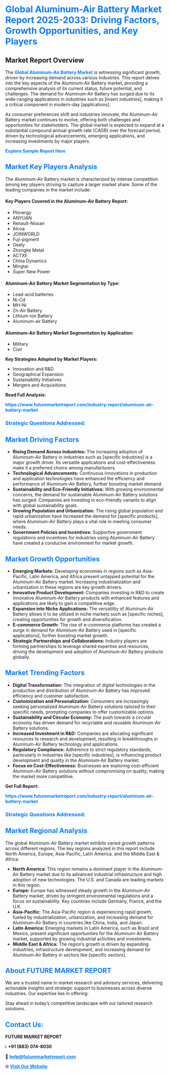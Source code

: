 <h1 style="color: #007BFF;">Global Aluminum-Air Battery Market Report 2025-2033: Driving Factors, Growth Opportunities, and Key Players</h1>

<section id="overview">
<h2>Market Report Overview</h2>
<p>The <a href="https://www.futuremarketreport.com/industry-report/aluminum-air-battery-market" style="color: #007BFF; text-decoration: none;"><strong>Global Aluminum-Air Battery Market</strong></a> is witnessing significant growth, driven by increasing demand across various industries. This report delves into the key aspects of the Aluminum-Air Battery market, providing a comprehensive analysis of its current status, future potential, and challenges. The demand for Aluminum-Air Battery has surged due to its wide-ranging applications in industries such as [insert industries], making it a critical component in modern-day [applications].</p>
<p>As consumer preferences shift and industries innovate, the Aluminum-Air Battery market continues to evolve, offering both challenges and opportunities for stakeholders. The global market is expected to expand at a substantial compound annual growth rate (CAGR) over the forecast period, driven by technological advancements, emerging applications, and increasing investments by major players.</p>
</section>

<section id="overview">
<p><a href="https://www.futuremarketreport.com/request-sample/reportId=81495" style="color: #007BFF; text-decoration: none;"><strong>Explore Sample Report Here</strong></a></p>
</section>

<section id="key-players">
<h2 style="color: #007BFF;">Market Key Players Analysis</h2>
<p>The Aluminum-Air Battery market is characterized by intense competition among key players striving to capture a larger market share. Some of the leading companies in the market include:</p>
<h4>Key Players Covered in the Aluminum-Air Battery Report:</h4>
<ul><li>Phinergy</li><li>ANYUAN</li><li>Renault-Nissan</li><li>Alcoa</li><li>JOINWORLD</li><li>Fuji-pigment</li><li>Geely</li><li>Zhongke Metal</li><li>ACTXE</li><li>China Dynamics</li><li>Mingtai</li><li>Super New Power</li></ul>
<h4>Aluminum-Air Battery Market Segmentation by Type:</h4>
<ul><li>Lead-acid batteries</li><li>Ni-Cd</li><li>MH-Ni</li><li>Zn-Air Battery</li><li>Lithium-ion Battery</li><li>Aluminum-air Battery</li></ul>

<h4>Aluminum-Air Battery Market Segmentation by Application:</h4>
<ul><li>Military</li><li>Civil</li></ul>
<p><strong>Key Strategies Adopted by Market Players:</strong></p>
<ul>
<li>Innovation and R&D</li>
<li>Geographical Expansion</li>
<li>Sustainability Initiatives</li>
<li>Mergers and Acquisitions</li>
</ul>
</section>

<section>
<p><strong>Read Full Analysis: </strong></p><a href="https://www.futuremarketreport.com/industry-report/aluminum-air-battery-market" style="color: #007BFF; text-decoration: none;"><strong>https://www.futuremarketreport.com/industry-report/aluminum-air-battery-market</strong></a>
<h3 style="color: #007BFF;">Strategic Questions Addressed:</h3>
</section>

<section id="driving-factors">
<h2 style="color: #007BFF;">Market Driving Factors</h2>
<ul>
<li><strong>Rising Demand Across Industries:</strong> The increasing adoption of Aluminum-Air Battery in industries such as [specific industries] is a major growth driver. Its versatile applications and cost-effectiveness make it a preferred choice among manufacturers.</li>
<li><strong>Technological Advancements:</strong> Continuous innovations in production and application technologies have enhanced the efficiency and performance of Aluminum-Air Battery, further boosting market demand.</li>
<li><strong>Sustainability and Eco-Friendly Initiatives:</strong> With growing environmental concerns, the demand for sustainable Aluminum-Air Battery solutions has surged. Companies are investing in eco-friendly variants to align with global sustainability goals.</li>
<li><strong>Growing Population and Urbanization:</strong> The rising global population and rapid urbanization have increased the demand for [specific products], where Aluminum-Air Battery plays a vital role in meeting consumer needs.</li>
<li><strong>Government Policies and Incentives:</strong> Supportive government regulations and incentives for industries using Aluminum-Air Battery have created a conducive environment for market growth.</li>
</ul>
</section>

<section id="growth-opportunities">
<h2 style="color: #007BFF;">Market Growth Opportunities</h2>
<ul>
<li><strong>Emerging Markets:</strong> Developing economies in regions such as Asia-Pacific, Latin America, and Africa present untapped potential for the Aluminum-Air Battery market. Increasing industrialization and urbanization in these regions are key growth drivers.</li>
<li><strong>Innovative Product Development:</strong> Companies investing in R&D to create innovative Aluminum-Air Battery products with enhanced features and applications are likely to gain a competitive edge.</li>
<li><strong>Expansion into Niche Applications:</strong> The versatility of Aluminum-Air Battery allows it to be utilized in niche markets such as [specific niches], creating opportunities for growth and diversification.</li>
<li><strong>E-commerce Growth:</strong> The rise of e-commerce platforms has created a surge in demand for Aluminum-Air Battery used in [specific applications], further boosting market growth.</li>
<li><strong>Strategic Partnerships and Collaborations:</strong> Industry players are forming partnerships to leverage shared expertise and resources, driving the development and adoption of Aluminum-Air Battery products globally.</li>
</ul>
</section>

<section id="trending-factors">
<h2 style="color: #007BFF;">Market Trending Factors</h2>
<ul>
<li><strong>Digital Transformation:</strong> The integration of digital technologies in the production and distribution of Aluminum-Air Battery has improved efficiency and customer satisfaction.</li>
<li><strong>Customization and Personalization:</strong> Consumers are increasingly seeking personalized Aluminum-Air Battery solutions tailored to their specific needs, prompting companies to offer customizable options.</li>
<li><strong>Sustainability and Circular Economy:</strong> The push towards a circular economy has driven demand for recyclable and reusable Aluminum-Air Battery solutions.</li>
<li><strong>Increased Investment in R&D:</strong> Companies are allocating significant resources to research and development, resulting in breakthroughs in Aluminum-Air Battery technology and applications.</li>
<li><strong>Regulatory Compliance:</strong> Adherence to strict regulatory standards, particularly in industries like [specific industries], is influencing product development and quality in the Aluminum-Air Battery market.</li>
<li><strong>Focus on Cost-Effectiveness:</strong> Businesses are exploring cost-efficient Aluminum-Air Battery solutions without compromising on quality, making the market more competitive.</li>
</ul>
</section>

<section>
<p><strong>Get Full Report: </strong></p><a href="https://www.futuremarketreport.com/industry-report/aluminum-air-battery-market" style="color: #007BFF; text-decoration: none;"><strong>https://www.futuremarketreport.com/industry-report/aluminum-air-battery-market</strong></a>
<h3 style="color: #007BFF;">Strategic Questions Addressed:</h3>
</section>


<section id="regional-analysis">
<h2 style="color: #007BFF;">Market Regional Analysis</h2>
<p>The global Aluminum-Air Battery market exhibits varied growth patterns across different regions. The key regions analyzed in this report include North America, Europe, Asia-Pacific, Latin America, and the Middle East & Africa:</p>
<ul>
<li><strong>North America:</strong> This region remains a dominant player in the Aluminum-Air Battery market due to its advanced industrial infrastructure and high adoption of new technologies. The U.S. and Canada are leading markets in this region.</li>
<li><strong>Europe:</strong> Europe has witnessed steady growth in the Aluminum-Air Battery market, driven by stringent environmental regulations and a focus on sustainability. Key countries include Germany, France, and the U.K.</li>
<li><strong>Asia-Pacific:</strong> The Asia-Pacific region is experiencing rapid growth, fueled by industrialization, urbanization, and increasing demand for Aluminum-Air Battery in countries like China, India, and Japan.</li>
<li><strong>Latin America:</strong> Emerging markets in Latin America, such as Brazil and Mexico, present significant opportunities for the Aluminum-Air Battery market, supported by growing industrial activities and investments.</li>
<li><strong>Middle East & Africa:</strong> The region’s growth is driven by expanding industries, infrastructure development, and increasing demand for Aluminum-Air Battery in sectors like [specific sectors].</li>
</ul>
</section>

<footer>
<h2 style="color: #007BFF;">About FUTURE MARKET REPORT</h2>
<p>We are a trusted name in market research and advisory services, delivering actionable insights and strategic support to businesses across diverse industries. Our expertise lies in offering:</p>

<p>Stay ahead in today’s competitive landscape with our tailored research solutions.</p>

<h2 style="color: #007BFF;">Contact Us:</h2>
<p><strong>FUTURE MARKET REPORT</strong></p>
<p>📞 <strong>+91 (883) 074-8030</strong></p>
<p>📧 <strong><a href="mailto:help@futuremarketreport.com" style="color: #007BFF;">help@futuremarketreport.com</a></strong></p>
<p>🌐 <strong><a href="https://www.futuremarketreport.com/" style="color: #007BFF;">Visit Our Website</a></strong></p>
</footer>